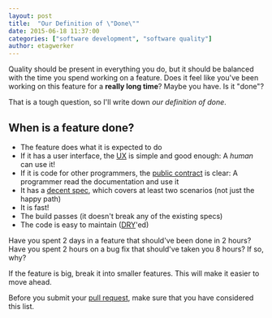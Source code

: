 ```yaml
---
layout: post
title:  "Our Definition of \"Done\""
date: 2015-06-18 11:37:00
categories: ["software development", "software quality"]
author: etagwerker
---
```


Quality should be present in everything you do, but it should be balanced with the time you spend working on a feature. Does it feel like you've been working on this feature for a **really long time**? Maybe you have. Is it "done"?

That is a tough question, so I'll write down _our definition of done_.

<!--more-->

## When is a feature done?

* The feature does what it is expected to do
* If it has a user interface, the [UX](http://www.helloerik.com/ux-is-not-ui) is simple and good enough: A _human_ can use it!
* If it is code for other programmers, the [public contract](http://c2.com/cgi/wiki?InterfaceSegregationPrinciple) is clear: A programmer read the documentation and use it
* It has a [decent spec](http://c2.com/cgi/wiki?CodeCoverage), which covers at least two scenarios (not just the happy path)
* It is fast!
* The build passes (it doesn't break any of the existing specs)
* The code is easy to maintain ([DRY](http://c2.com/cgi/wiki?DontRepeatYourself)'ed)

Have you spent 2 days in a feature that should've been done in 2 hours? Have you spent 2 hours on a bug fix that should've taken you 8 hours? If so, why?

If the feature is big, break it into smaller features. This will make it easier to move ahead.

Before you submit your [pull request](https://help.github.com/articles/using-pull-requests), make sure that you have considered this list.

